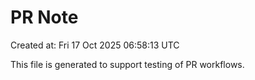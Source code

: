 # PR Note

Created at: Fri 17 Oct 2025 06:58:13 UTC

This file is generated to support testing of PR workflows.
